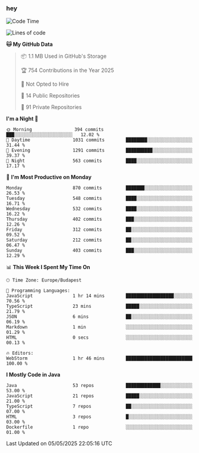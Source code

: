 ### hey

<!--START_SECTION:waka-->
![Code Time](http://img.shields.io/badge/Code%20Time-1%2C190%20hrs%2050%20mins-blue)

![Lines of code](https://img.shields.io/badge/From%20Hello%20World%20I%27ve%20Written-3.4%20million%20lines%20of%20code-blue)

**🐱 My GitHub Data** 

> 📦 1.1 MB Used in GitHub's Storage 
 > 
> 🏆 754 Contributions in the Year 2025
 > 
> 🚫 Not Opted to Hire
 > 
> 📜 14 Public Repositories 
 > 
> 🔑 91 Private Repositories 
 > 
**I'm a Night 🦉** 

```text
🌞 Morning                394 commits         ███░░░░░░░░░░░░░░░░░░░░░░   12.02 % 
🌆 Daytime                1031 commits        ████████░░░░░░░░░░░░░░░░░   31.44 % 
🌃 Evening                1291 commits        ██████████░░░░░░░░░░░░░░░   39.37 % 
🌙 Night                  563 commits         ████░░░░░░░░░░░░░░░░░░░░░   17.17 % 
```
📅 **I'm Most Productive on Monday** 

```text
Monday                   870 commits         ███████░░░░░░░░░░░░░░░░░░   26.53 % 
Tuesday                  548 commits         ████░░░░░░░░░░░░░░░░░░░░░   16.71 % 
Wednesday                532 commits         ████░░░░░░░░░░░░░░░░░░░░░   16.22 % 
Thursday                 402 commits         ███░░░░░░░░░░░░░░░░░░░░░░   12.26 % 
Friday                   312 commits         ██░░░░░░░░░░░░░░░░░░░░░░░   09.52 % 
Saturday                 212 commits         ██░░░░░░░░░░░░░░░░░░░░░░░   06.47 % 
Sunday                   403 commits         ███░░░░░░░░░░░░░░░░░░░░░░   12.29 % 
```


📊 **This Week I Spent My Time On** 

```text
🕑︎ Time Zone: Europe/Budapest

💬 Programming Languages: 
JavaScript               1 hr 14 mins        ██████████████████░░░░░░░   70.56 % 
TypeScript               23 mins             █████░░░░░░░░░░░░░░░░░░░░   21.79 % 
JSON                     6 mins              ██░░░░░░░░░░░░░░░░░░░░░░░   06.19 % 
Markdown                 1 min               ░░░░░░░░░░░░░░░░░░░░░░░░░   01.29 % 
HTML                     0 secs              ░░░░░░░░░░░░░░░░░░░░░░░░░   00.13 % 

🔥 Editors: 
WebStorm                 1 hr 46 mins        █████████████████████████   100.00 % 
```

**I Mostly Code in Java** 

```text
Java                     53 repos            █████████████░░░░░░░░░░░░   53.00 % 
JavaScript               21 repos            █████░░░░░░░░░░░░░░░░░░░░   21.00 % 
TypeScript               7 repos             ██░░░░░░░░░░░░░░░░░░░░░░░   07.00 % 
HTML                     3 repos             █░░░░░░░░░░░░░░░░░░░░░░░░   03.00 % 
Dockerfile               1 repo              ░░░░░░░░░░░░░░░░░░░░░░░░░   01.00 % 
```




 Last Updated on 05/05/2025 22:05:16 UTC
<!--END_SECTION:waka-->
